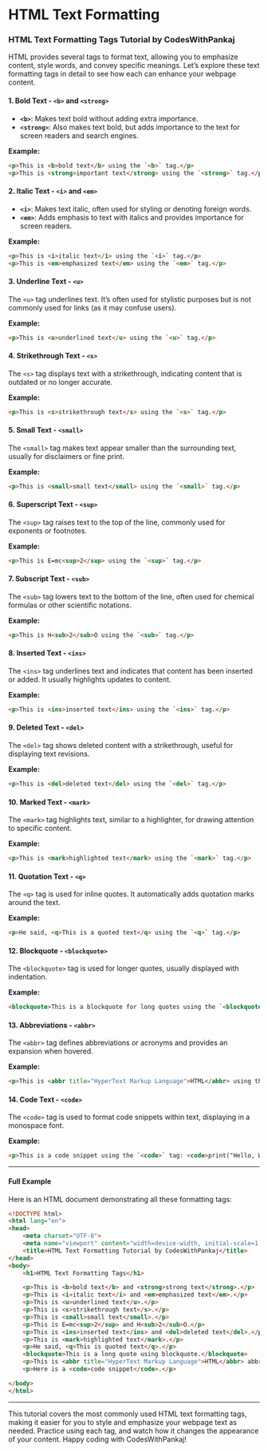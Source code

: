 # HTML Text Formatting

### HTML Text Formatting Tags Tutorial by CodesWithPankaj

HTML provides several tags to format text, allowing you to emphasize content, style words, and convey specific meanings. Let’s explore these text formatting tags in detail to see how each can enhance your webpage content.

#### 1. **Bold Text** - `<b>` and `<strong>`

* **`<b>`**: Makes text bold without adding extra importance.
* **`<strong>`**: Also makes text bold, but adds importance to the text for screen readers and search engines.

**Example:**

```html
<p>This is <b>bold text</b> using the `<b>` tag.</p>
<p>This is <strong>important text</strong> using the `<strong>` tag.</p>
```

#### 2. **Italic Text** - `<i>` and `<em>`

* **`<i>`**: Makes text italic, often used for styling or denoting foreign words.
* **`<em>`**: Adds emphasis to text with italics and provides importance for screen readers.

**Example:**

```html
<p>This is <i>italic text</i> using the `<i>` tag.</p>
<p>This is <em>emphasized text</em> using the `<em>` tag.</p>
```

#### 3. **Underline Text** - `<u>`

The `<u>` tag underlines text. It’s often used for stylistic purposes but is not commonly used for links (as it may confuse users).

**Example:**

```html
<p>This is <u>underlined text</u> using the `<u>` tag.</p>
```

#### 4. **Strikethrough Text** - `<s>`

The `<s>` tag displays text with a strikethrough, indicating content that is outdated or no longer accurate.

**Example:**

```html
<p>This is <s>strikethrough text</s> using the `<s>` tag.</p>
```

#### 5. **Small Text** - `<small>`

The `<small>` tag makes text appear smaller than the surrounding text, usually for disclaimers or fine print.

**Example:**

```html
<p>This is <small>small text</small> using the `<small>` tag.</p>
```

#### 6. **Superscript Text** - `<sup>`

The `<sup>` tag raises text to the top of the line, commonly used for exponents or footnotes.

**Example:**

```html
<p>This is E=mc<sup>2</sup> using the `<sup>` tag.</p>
```

#### 7. **Subscript Text** - `<sub>`

The `<sub>` tag lowers text to the bottom of the line, often used for chemical formulas or other scientific notations.

**Example:**

```html
<p>This is H<sub>2</sub>O using the `<sub>` tag.</p>
```

#### 8. **Inserted Text** - `<ins>`

The `<ins>` tag underlines text and indicates that content has been inserted or added. It usually highlights updates to content.

**Example:**

```html
<p>This is <ins>inserted text</ins> using the `<ins>` tag.</p>
```

#### 9. **Deleted Text** - `<del>`

The `<del>` tag shows deleted content with a strikethrough, useful for displaying text revisions.

**Example:**

```html
<p>This is <del>deleted text</del> using the `<del>` tag.</p>
```

#### 10. **Marked Text** - `<mark>`

The `<mark>` tag highlights text, similar to a highlighter, for drawing attention to specific content.

**Example:**

```html
<p>This is <mark>highlighted text</mark> using the `<mark>` tag.</p>
```

#### 11. **Quotation Text** - `<q>`

The `<q>` tag is used for inline quotes. It automatically adds quotation marks around the text.

**Example:**

```html
<p>He said, <q>This is a quoted text</q> using the `<q>` tag.</p>
```

#### 12. **Blockquote** - `<blockquote>`

The `<blockquote>` tag is used for longer quotes, usually displayed with indentation.

**Example:**

```html
<blockquote>This is a blockquote for long quotes using the `<blockquote>` tag.</blockquote>
```

#### 13. **Abbreviations** - `<abbr>`

The `<abbr>` tag defines abbreviations or acronyms and provides an expansion when hovered.

**Example:**

```html
<p>This is <abbr title="HyperText Markup Language">HTML</abbr> using the `<abbr>` tag.</p>
```

#### 14. **Code Text** - `<code>`

The `<code>` tag is used to format code snippets within text, displaying in a monospace font.

**Example:**

```html
<p>This is a code snippet using the `<code>` tag: <code>print("Hello, World!")</code></p>
```

***

#### Full Example

Here is an HTML document demonstrating all these formatting tags:

```html
<!DOCTYPE html>
<html lang="en">
<head>
    <meta charset="UTF-8">
    <meta name="viewport" content="width=device-width, initial-scale=1.0">
    <title>HTML Text Formatting Tutorial by CodesWithPankaj</title>
</head>
<body>
    <h1>HTML Text Formatting Tags</h1>

    <p>This is <b>bold text</b> and <strong>strong text</strong>.</p>
    <p>This is <i>italic text</i> and <em>emphasized text</em>.</p>
    <p>This is <u>underlined text</u>.</p>
    <p>This is <s>strikethrough text</s>.</p>
    <p>This is <small>small text</small>.</p>
    <p>This is E=mc<sup>2</sup> and H<sub>2</sub>O.</p>
    <p>This is <ins>inserted text</ins> and <del>deleted text</del>.</p>
    <p>This is <mark>highlighted text</mark>.</p>
    <p>He said, <q>This is quoted text</q>.</p>
    <blockquote>This is a long quote using blockquote.</blockquote>
    <p>This is <abbr title="HyperText Markup Language">HTML</abbr> abbreviation.</p>
    <p>Here is a <code>code snippet</code>.</p>

</body>
</html>
```

***

This tutorial covers the most commonly used HTML text formatting tags, making it easier for you to style and emphasize your webpage text as needed. Practice using each tag, and watch how it changes the appearance of your content. Happy coding with CodesWithPankaj!


